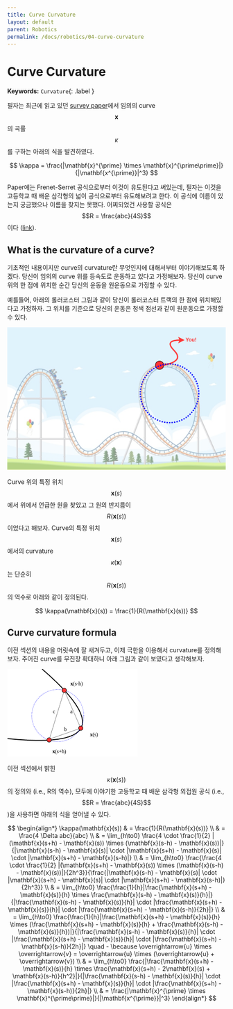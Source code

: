 ```yaml
---
title: Curve Curvature
layout: default
parent: Robotics
permalink: /docs/robotics/04-curve-curvature
---
```


# Curve Curvature

**Keywords:** `Curvature`{: .label }

필자는 최근에 읽고 있던 [survey paper](https://arxiv.org/abs/1604.07446)에서 임의의 curve $$\mathbf{x}$$의 곡률 $$\kappa$$를 구하는 아래의 식을 발견하였다.

$$
\kappa = \frac{|\mathbf{x}^{\prime} \times \mathbf{x}^{\prime\prime}|}{|\mathbf{x^{\prime}}|^3}
$$

Paper에는 Frenet-Serret 공식으로부터 이것이 유도된다고 써있는데, 필자는 이것을 고등학교 때 배운 삼각형의 넓이 공식으로부터 유도해보려고 한다.
이 공식에 이름이 있는지 궁금했으나 이름을 찾지는 못했다.
어찌되었건 사용할 공식은 $$R = \frac{abc}{4S}$$이다 ([link](https://web.archive.org/web/20130620011530/http://www.artofproblemsolving.com/Wiki/index.php/Circumradius)).

## What is the curvature of a curve?

기초적인 내용이지만 curve의 curvature란 무엇인지에 대해서부터 이야기해보도록 하겠다.
당신이 임의의 curve 위를 등속도로 운동하고 있다고 가정해보자.
당신이 curve 위의 한 점에 위치한 순간 당신의 운동을 원운동으로 가정할 수 있다.

예를들어, 아래의 롤러코스터 그림과 같이 당신이 롤러코스터 트랙의 한 점에 위치해있다고 가정하자.
그 위치를 기준으로 당신의 운동은 청색 점선과 같이 원운동으로 가정할 수 있다.

![fig01](/docs/robotics/04-curve-curvature/images/fig01.png)

Curve 위의 특정 위치 $$\mathbf{x}(s)$$에서 위에서 언급한 원을 찾았고 그 원의 반지름이 $$R(\mathbf{x}(s))$$이었다고 해보자.
Curve의 특정 위치 $$\mathbf{x}(s)$$에서의 curvature $$\kappa(\mathbf{x})$$는 단순히 $$R(\mathbf{x}(s))$$의 역수로 아래와 같이 정의된다.

$$
\kappa(\mathbf{x}(s)) = \frac{1}{R(\mathbf{x}(s))}
$$

## Curve curvature formula

이전 섹션의 내용을 머릿속에 잘 새겨두고, 이제 극한을 이용해서 curvature를 정의해보자.
주어진 curve를 무진장 확대하니 아래 그림과 같이 보였다고 생각해보자.

![fig02](/docs/robotics/04-curve-curvature/images/fig02.png)

이전 섹션에서 밝힌 $$\kappa(\mathbf{x}(s))$$의 정의와 (i.e., R의 역수), 모두에 이야기한 고등학교 때 배운 삼각형 외접원 공식 (i.e., $$R = \frac{abc}{4S}$$)을 사용하면 아래의 식을 얻어낼 수 있다.

$$
\begin{align*}
\kappa(\mathbf{x}(s)) & = \frac{1}{R(\mathbf{x}(s))} \\
& = \frac{4 \Delta abc}{abc} \\
& = \lim_{h\to0} \frac{4 \cdot \frac{1}{2} |(\mathbf{x}(s+h) - \mathbf{x}(s)) \times (\mathbf{x}(s-h) - \mathbf{x}(s))|}{|\mathbf{x}(s-h) - \mathbf{x}(s)| \cdot |\mathbf{x}(s+h) - \mathbf{x}(s)| \cdot |\mathbf{x}(s+h) - \mathbf{x}(s-h)|} \\
& = \lim_{h\to0} \frac{\frac{4 \cdot \frac{1}{2} |(\mathbf{x}(s+h) - \mathbf{x}(s)) \times (\mathbf{x}(s-h) - \mathbf{x}(s))|}{2h^3}}{\frac{|\mathbf{x}(s-h) - \mathbf{x}(s)| \cdot |\mathbf{x}(s+h) - \mathbf{x}(s)| \cdot |\mathbf{x}(s+h) - \mathbf{x}(s-h)|}{2h^3}} \\
& = \lim_{h\to0} \frac{\frac{1}{h}|\frac{\mathbf{x}(s+h) - \mathbf{x}(s)}{h} \times \frac{\mathbf{x}(s-h) - \mathbf{x}(s)}{h}|}{|\frac{\mathbf{x}(s-h) - \mathbf{x}(s)}{h}| \cdot |\frac{\mathbf{x}(s+h) - \mathbf{x}(s)}{h}| \cdot |\frac{\mathbf{x}(s+h) - \mathbf{x}(s-h)}{2h}|} \\
& = \lim_{h\to0} \frac{\frac{1}{h}|\frac{\mathbf{x}(s+h) - \mathbf{x}(s)}{h} \times (\frac{\mathbf{x}(s+h) - \mathbf{x}(s)}{h} + \frac{\mathbf{x}(s-h) - \mathbf{x}(s)}{h})|}{|\frac{\mathbf{x}(s-h) - \mathbf{x}(s)}{h}| \cdot |\frac{\mathbf{x}(s+h) - \mathbf{x}(s)}{h}| \cdot |\frac{\mathbf{x}(s+h) - \mathbf{x}(s-h)}{2h}|} \quad - \because \overrightarrow{u} \times \overrightarrow{v} = \overrightarrow{u} \times (\overrightarrow{u} + \overrightarrow{v}) \\
& = \lim_{h\to0} \frac{|\frac{\mathbf{x}(s+h) - \mathbf{x}(s)}{h} \times \frac{\mathbf{x}(s+h) - 2\mathbf{x}(s) + \mathbf{x}(s-h)}{h^2}|}{|\frac{\mathbf{x}(s-h) - \mathbf{x}(s)}{h}| \cdot |\frac{\mathbf{x}(s+h) - \mathbf{x}(s)}{h}| \cdot |\frac{\mathbf{x}(s+h) - \mathbf{x}(s-h)}{2h}|} \\
& = \frac{|\mathbf{x}^{\prime} \times \mathbf{x}^{\prime\prime}|}{|\mathbf{x^{\prime}}|^3}
\end{align*}
$$

<script src="https://utteranc.es/client.js"
        repo="i-am-wonseoklee/i-am-wonseoklee.github.io"
        issue-term="pathname"
        theme="github-dark-orange"
        crossorigin="anonymous"
        async>
</script>
